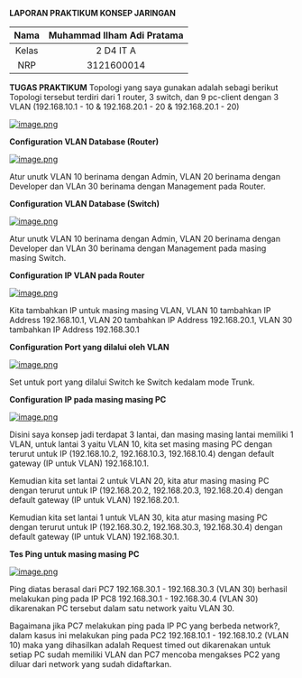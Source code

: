 **LAPORAN PRAKTIKUM KONSEP JARINGAN**

| Nama | Muhammad Ilham Adi Pratama |
|:----:|:--------------------------:| 
|Kelas | 2 D4 IT A                  |
| NRP  | 3121600014                 |


**TUGAS PRAKTIKUM**
Topologi yang saya gunakan adalah sebagi berikut Topologi tersebut terdiri dari 1 router, 3 switch, dan 9 pc-client dengan 3 VLAN (192.168.10.1 - 10  & 192.168.20.1 - 20 & 192.168.20.1 - 20)

[![image.png](https://i.postimg.cc/NftgPVkK/image.png)](https://postimg.cc/PN6sCScH)

**Configuration VLAN Database (Router)**

[![image.png](https://i.postimg.cc/90f3KJhs/image.png)](https://postimg.cc/wynbs53k)

Atur unutk VLAN 10 berinama dengan Admin, VLAN 20 berinama dengan Developer dan VLAn 30 berinama dengan Management pada Router.

**Configuration VLAN Database (Switch)**

[![image.png](https://i.postimg.cc/RFh8SqWD/image.png)](https://postimg.cc/vgRXXYLr)

Atur unutk VLAN 10 berinama dengan Admin, VLAN 20 berinama dengan Developer dan VLAn 30 berinama dengan Management pada masing masing Switch.

**Configuration IP VLAN pada Router**

[![image.png](https://i.postimg.cc/W33XPKdm/image.png)](https://postimg.cc/1gkpGvc4)

Kita tambahkan IP untuk masing masing VLAN, VLAN 10 tambahkan IP Address 192.168.10.1, VLAN 20 tambahkan IP Address 192.168.20.1, VLAN 30 tambahkan IP Address 192.168.30.1

**Configuration Port yang dilalui oleh VLAN**

[![image.png](https://i.postimg.cc/fTQNKjtW/image.png)](https://postimg.cc/z376DhF4)

Set untuk port yang dilalui Switch ke Switch kedalam mode Trunk.

**Configuration IP pada masing masing PC**

[![image.png](https://i.postimg.cc/B6dXNLHW/image.png)](https://postimg.cc/N9ksj0db)

Disini saya konsep jadi terdapat 3 lantai, dan masing masing lantai memiliki 1 VLAN, untuk lantai 3 yaitu VLAN 10, kita set masing masing PC dengan terurut untuk IP (192.168.10.2, 192.168.10.3, 192.168.10.4) dengan default gateway (IP untuk VLAN) 192.168.10.1. 

Kemudian kita set lantai 2 untuk VLAN 20, kita atur masing masing PC dengan terurut untuk IP (192.168.20.2, 192.168.20.3, 192.168.20.4) dengan default gateway (IP untuk VLAN) 192.168.20.1.

Kemudian kita set lantai 1 untuk VLAN 30, kita atur masing masing PC dengan terurut untuk IP (192.168.30.2, 192.168.30.3, 192.168.30.4) dengan default gateway (IP untuk VLAN) 192.168.30.1.

**Tes Ping untuk masing masing PC**

[![image.png](https://i.postimg.cc/W1XwNvQD/image.png)](https://postimg.cc/k2RbskM9)

Ping diatas berasal dari PC7 192.168.30.1 - 192.168.30.3 (VLAN 30) berhasil melakukan ping pada IP PC8 192.168.30.1 - 192.168.30.4 (VLAN 30) dikarenakan PC tersebut dalam satu network yaitu VLAN 30.

Bagaimana jika PC7 melakukan ping pada IP PC yang berbeda network?, dalam kasus ini melakukan ping pada PC2 192.168.10.1 - 192.168.10.2 (VLAN 10) maka yang dihasilkan adalah Request timed out dikarenakan untuk setiap PC sudah memiliki VLAN dan PC7 mencoba mengakses PC2 yang diluar dari network yang sudah didaftarkan.
